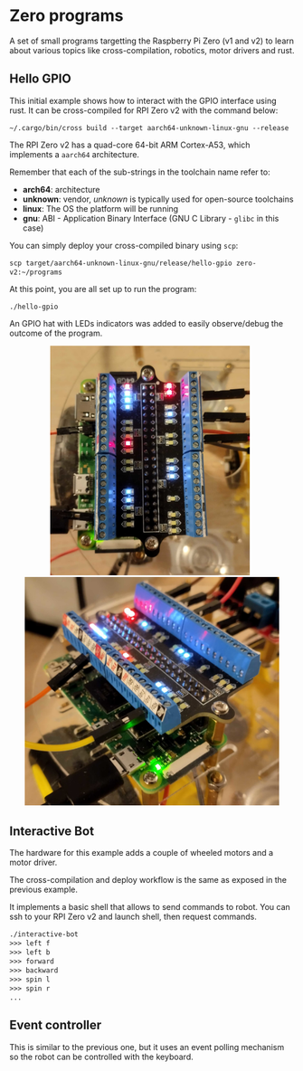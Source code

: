 # Zero programs

A set of small programs targetting the Raspberry Pi Zero (v1 and v2) to learn
about various topics like cross-compilation, robotics, motor drivers and rust.

## Hello GPIO

This initial example shows how to interact with the GPIO interface using rust.
It can be cross-compiled for RPI Zero v2 with the command below:

```
~/.cargo/bin/cross build --target aarch64-unknown-linux-gnu --release
```

The RPI Zero v2 has a quad-core 64-bit ARM Cortex-A53, which implements a
`aarch64` architecture.

Remember that each of the sub-strings in the toolchain name refer to:
 - **arch64**: architecture
 - **unknown**: vendor, *unknown* is typically used for open-source toolchains
 - **linux**: The OS the platform will be running
 - **gnu**: ABI - Application Binary Interface (GNU C Library - `glibc` in this case)

You can simply deploy your cross-compiled binary using `scp`:

```
scp target/aarch64-unknown-linux-gnu/release/hello-gpio zero-v2:~/programs
```

At this point, you are all set up to run the program:

```
./hello-gpio
```

An GPIO hat with LEDs indicators was added to easily observe/debug the outcome
of the program.

<p align="middle">
    <img src="resources/hello_gpio_01.jpg" width="353" />&nbsp;&nbsp;
    <img src="resources/hello_gpio_02.jpg" width="450" />
</p>

## Interactive Bot

The hardware for this example adds a couple of wheeled motors and a motor driver.

The cross-compilation and deploy workflow is the same as exposed in the previous
example.

It implements a basic shell that allows to send commands to robot. You can
ssh to your RPI Zero v2 and launch shell, then request commands.

```
./interactive-bot
>>> left f
>>> left b
>>> forward
>>> backward
>>> spin l
>>> spin r
...
```

## Event controller

This is similar to the previous one, but it uses an event polling mechanism
so the robot can be controlled with the keyboard.

